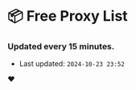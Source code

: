 # :package: Free Proxy List
### Updated every 15 minutes.

- Last updated: `2024-10-23 23:52`

:heart:
